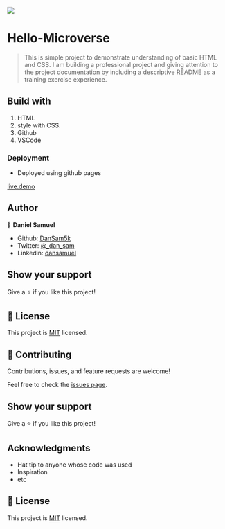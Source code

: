 ![](https://img.shields.io/badge/Microverse-blueviolet)
# Hello-Microverse

> This is simple project to demonstrate understanding of basic HTML and CSS. 
> I am building a professional project and giving attention to the project documentation by including a descriptive README as a training exercise experience.
## Build with
1. HTML
2. style with CSS.
3. Github
4. VSCode

### Deployment
- Deployed using github pages

[live.demo](https://dansam5k.github.io/Hello-Microverse/)
## Author

👤 **Daniel Samuel**
- Github: [DanSam5k](https://github.com/DanSam5k)
- Twitter: [@_dan_sam](https://twitter.com/_dan_sam)
- Linkedin: [dansamuel](https://www.linkedin.com/in/dansamuel/)
## Show your support

Give a ⭐️ if you like this project!

## 📝 License

This project is [MIT](https://docs.github.com/en/github/creating-cloning-and-archiving-repositories/licensing-a-repository) licensed.
## 🤝 Contributing

Contributions, issues, and feature requests are welcome!

Feel free to check the [issues page](https://github.com/DanSam5K/Hello-Microverse/issues).

## Show your support

Give a ⭐️ if you like this project!

## Acknowledgments

- Hat tip to anyone whose code was used
- Inspiration
- etc

## 📝 License

This project is [MIT](./MIT.md) licensed.
